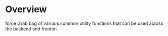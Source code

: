 # Overview

force
Grab bag of various common utility functions that can be used across the backend and fronten
